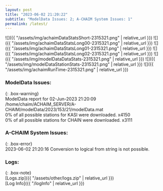 ```yaml
---
layout: post
title: "2023-06-02 21:20:22"
subtitle: "ModelData Issues: 2; A-CHAIM System Issues: 1"
permalink: /latest/
---
```


![]({{ "/assets/img/achaimDataStatsShort-2315321.png" | relative_url }})
![]({{ "/assets/img/achaimDataStatsLong00-2315321.png" | relative_url }})
![]({{ "/assets/img/achaimDataStatsLong01-2315321.png" | relative_url }})
![]({{ "/assets/img/achaimDataStatsLong02-2315321.png" | relative_url }})
![]({{ "/assets/img/modelDataDataStats-2315321.png" | relative_url }})
![]({{ "/assets/img/modelDataStationStats-2315321.png" | relative_url }})
![]({{ "/assets/img/achaimRunTime-2315321.png" | relative_url }})


### ModelData Issues:  
  
{: .box-warning}  
 ModelData report for 02-Jun-2023 21:20:09   
 /home/chaim/ACHAIM_SERVER/A-CHAIM/modelData/2023/153/21/modelData.mat   
 0% of all possible stations for KASI were downloaded. x4150   
 0% of all possible stations for CHAIN were downloaded. x3111   
  
### A-CHAIM System Issues:  
  
{: .box-error}  
2023-06-02 21:20:16 Conversion to logical from string is not possible.  

### Logs:  
  
{: .box-note}  
[Logs.zip]({{ "/assets/other/logs.zip" | relative_url }})  
[Log Info]({{ "/logInfo" | relative_url }})  
